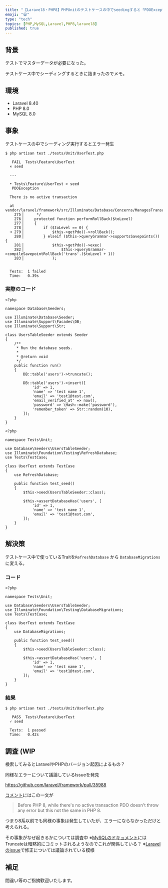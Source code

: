 ```yaml
---
title: "【Laravel8・PHP8】PHPUnitのテストケースの中でseedingすると「PDOException Ther"
emoji: "😀"
type: "tech"
topics: [PHP,MySQL,Laravel,PHP8,laravel8]
published: true
---
```

## 背景

テストでマスターデータが必要になった。

テストケース中でシーディングするときに詰まったのでメモ。

## 環境

- Laravel 8.40
- PHP 8.0
- MySQL 8.0

## 事象

テストケースの中でシーディング実行するとエラー発生

```
$ php artisan test ./tests/Unit/UserTest.php 

   FAIL  Tests\Feature\UserTest
  ⨯ seed

  ---

  • Tests\Feature\UserTest > seed
   PDOException 

  There is no active transaction

  at vendor/laravel/framework/src/Illuminate/Database/Concerns/ManagesTransactions.php:279
    275▕      */
    276▕     protected function performRollBack($toLevel)
    277▕     {
    278▕         if ($toLevel == 0) {
  ➜ 279▕             $this->getPdo()->rollBack();
    280▕         } elseif ($this->queryGrammar->supportsSavepoints()) {
    281▕             $this->getPdo()->exec(
    282▕                 $this->queryGrammar->compileSavepointRollBack('trans'.($toLevel + 1))
    283▕             );


  Tests:  1 failed
  Time:   0.39s
```

### 実際のコード

```php:UsersTableSeeder
<?php

namespace Database\Seeders;

use Illuminate\Database\Seeder;
use Illuminate\Support\Facades\DB;
use Illuminate\Support\Str;

class UsersTableSeeder extends Seeder
{
    /**
     * Run the database seeds.
     *
     * @return void
     */
    public function run()
    {
        DB::table('users')->truncate();

        DB::table('users')->insert([
            'id' => 1,
            'name' => 'test name 1',
            'email' => 'test1@test.com',
            'email_verified_at' => now(),
            'password' => \Hash::make('password'),
            'remember_token' => Str::random(10),
        ]);
    }
}
```

```php:UserTest.php
<?php

namespace Tests\Unit;

use Database\Seeders\UsersTableSeeder;
use Illuminate\Foundation\Testing\RefreshDatabase;
use Tests\TestCase;

class UserTest extends TestCase
{
    use RefreshDatabase;

    public function test_seed()
    {
        $this->seed(UsersTableSeeder::class);

        $this->assertDatabaseHas('users', [
            'id' => 1,
            'name' => 'test name 1',
            'email' => 'test1@test.com',
        ]);
    }
}
```

## 解決策

テストケース中で使っているTraitを`RefreshDatabase` から `DatabaseMigrations` に変える。

### コード
```php:UserTest.php
<?php

namespace Tests\Unit;

use Database\Seeders\UsersTableSeeder;
use Illuminate\Foundation\Testing\DatabaseMigrations;
use Tests\TestCase;

class UserTest extends TestCase
{
    use DatabaseMigrations;

    public function test_seed()
    {
        $this->seed(UsersTableSeeder::class);

        $this->assertDatabaseHas('users', [
            'id' => 1,
            'name' => 'test name 1',
            'email' => 'test1@test.com',
        ]);
    }
}
```

### 結果

```
$ php artisan test ./tests/Unit/UserTest.php 

   PASS  Tests\Feature\UserTest
  ✓ seed

  Tests:  1 passed
  Time:   0.42s
```

## 調査 (WIP

検索してみるとLaravelやPHPのバージョン起因によるもの？

同様なエラーについて議論しているIssueを発見

https://github.com/laravel/framework/pull/35988

[コメント](https://github.com/laravel/framework/pull/35988#issuecomment-765119123)にはこの一文が


>Before PHP 8, while there's no active transaction PDO doesn't throw any error but this not the same in PHP 8.

つまり8系以前でも同様の事象は発生していたが、エラーにならなかっただけと考えられる。

その事象がなぜ起きるかについては調査中
※[MySQLのドキュメント](https://dev.mysql.com/doc/refman/8.0/en/implicit-commit.html)にはTruncateは暗黙的にコミットされるようなのでこれが関係している？
※[Laravelのissue](https://github.com/fisharebest/webtrees/issues/3856)で修正については議論されている模様

## 補足

間違い等のご指摘歓迎いたします。


